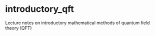 # introductory_qft
Lecture notes on introductory mathematical methods of quantum field theory (QFT)
